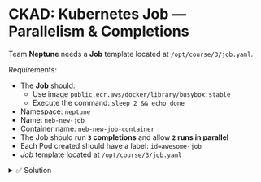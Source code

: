 # CKAD: Kubernetes Job — Parallelism & Completions

Team **Neptune** needs a **Job** template located at `/opt/course/3/job.yaml`.

Requirements:
- The **Job** should:
  - Use image `public.ecr.aws/docker/library/busybox:stable`
  - Execute the command: `sleep 2 && echo done`
- Namespace: `neptune`
- Name: `neb-new-job`
- Container name: `neb-new-job-container`
- The Job should run **`3` completions** and allow **`2` runs in parallel**
- Each Pod created should have a label: `id=awesome-job`
- *Job* template located at `/opt/course/3/job.yaml`

<details> <summary>✅ Solution</summary>

# Step 1: Create the YAML file

```bash
cat <<EOF > /opt/course/3/job.yaml
apiVersion: batch/v1
kind: Job
metadata:
  name: neb-new-job
  namespace: neptune
spec:
  parallelism: 2              # Two pods can run at the same time
  completions: 3              # Total of three successful pod completions needed
  template:
    metadata:
      labels:
        id: awesome-job       # Label added to identify pods
    spec:
      containers:
      - name: neb-new-job-container
        image: public.ecr.aws/docker/library/busybox:stable
        command: ["sh", "-c", "sleep 2 && echo done"]
      restartPolicy: Never     # Pods will not restart after completion or failure
EOF
```{{copy}}

Apply and verify:

```bash
# Display manifest for confirmation
cat /opt/course/3/job.yaml

# Apply the Job
kubectl apply -f /opt/course/3/job.yaml

# Check Job status
kubectl -n neptune get jobs

# Describe Job for details
kubectl -n neptune describe job neb-new-job

# check pod with complete status
kubectl get po -n neptune

# check logs of pod --> pod name will be diffrent in your case
kubectl  logs -n neptune neb-new-job-92f7j 
```

</details>



